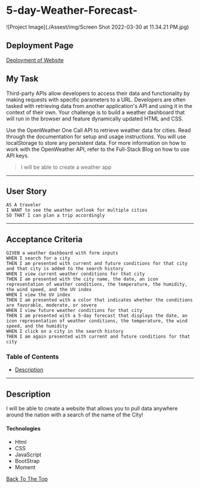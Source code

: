# 5-day-Weather-Forecast-

![Project Image](./Assest/img/Screen Shot 2022-03-30 at 11.34.21 PM.jpg)

## Deployment Page

[Deployment of Website](https://gokublue007.github.io/5-day-Weather-Forecast-/)

## My Task

Third-party APIs allow developers to access their data and functionality by making requests with specific parameters to a URL. Developers are often tasked with retrieving data from another application's API and using it in the context of their own. Your challenge is to build a weather dashboard that will run in the browser and feature dynamically updated HTML and CSS.

Use the OpenWeather One Call API to retrieve weather data for cities. Read through the documentation for setup and usage instructions. You will use localStorage to store any persistent data. For more information on how to work with the OpenWeather API, refer to the Full-Stack Blog on how to use API keys.

> I will be able to create a weather app

--- 

## User Story

```
AS A traveler
I WANT to see the weather outlook for multiple cities
SO THAT I can plan a trip accordingly
```

---
## Acceptance Criteria

```
GIVEN a weather dashboard with form inputs
WHEN I search for a city
THEN I am presented with current and future conditions for that city and that city is added to the search history
WHEN I view current weather conditions for that city
THEN I am presented with the city name, the date, an icon representation of weather conditions, the temperature, the humidity, the wind speed, and the UV index
WHEN I view the UV index
THEN I am presented with a color that indicates whether the conditions are favorable, moderate, or severe
WHEN I view future weather conditions for that city
THEN I am presented with a 5-day forecast that displays the date, an icon representation of weather conditions, the temperature, the wind speed, and the humidity
WHEN I click on a city in the search history
THEN I am again presented with current and future conditions for that city
```

### Table of Contents

- [Description](#description)

---

## Description

I will be able to create a website that allows you to pull data anywhere around the nation with a search of the name of the City!

#### Technologies

- Html
- CSS
- JavaScript
- BootStrap
- Moment

[Back To The Top](#read-me-template)
